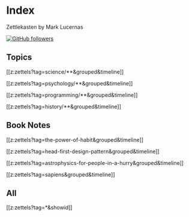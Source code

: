 # Index

Zettlekasten by Mark Lucernas

[![GitHub followers](https://img.shields.io/github/followers/marklcrns.svg?style=social&label=Follow&maxAge=2592000)](https://github.com/marklcrns?tab=followers)

## Topics

[[z:zettels?tag=science/**&grouped&timeline]]

[[z:zettels?tag=psychology/**&grouped&timeline]]

[[z:zettels?tag=programming/**&grouped&timeline]]

[[z:zettels?tag=history/**&grouped&timeline]]

## Book Notes

[[z:zettels?tag=the-power-of-habit&grouped&timeline]]

[[z:zettels?tag=head-first-design-pattern&grouped&timeline]]

[[z:zettels?tag=astrophysics-for-people-in-a-hurry&grouped&timeline]]

[[z:zettels?tag=sapiens&grouped&timeline]]

## All

[[z:zettels?tag=*&showid]]
